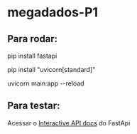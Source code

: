 # megadados-P1

## Para rodar:
pip install fastapi

pip install "uvicorn[standard]"

uvicorn main:app --reload


## Para testar:
Acessar o [Interactive API docs](http://127.0.0.1:8000/docs#) do FastApi
